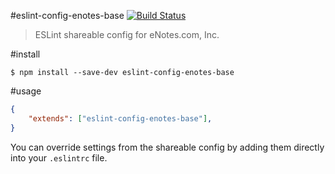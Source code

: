 #eslint-config-enotes-base [![Build Status](https://travis-ci.org/enotes/eslint-config-enotes-base.svg?branch=master)](https://travis-ci.org/enotes/eslint-config-enotes-base)

> ESLint shareable config for eNotes.com, Inc.

#install

`$ npm install --save-dev eslint-config-enotes-base`


#usage

```json
{
    "extends": ["eslint-config-enotes-base"],
}
```
You can override settings from the shareable config by adding them directly into your `.eslintrc` file.
